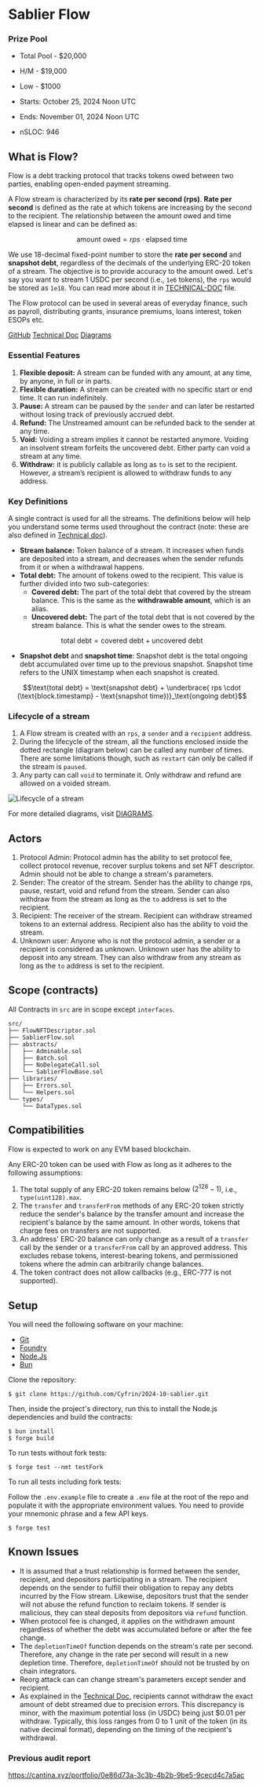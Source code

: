 # Sablier Flow

### Prize Pool

- Total Pool - $20,000
- H/M - $19,000
- Low - $1000

- Starts: October 25, 2024 Noon UTC
- Ends: November 01, 2024 Noon UTC

- nSLOC: 946

[//]: # (contest-details-open)

## What is Flow?

Flow is a debt tracking protocol that tracks tokens owed between two parties, enabling open-ended payment streaming.

A Flow stream is characterized by its **rate per second (rps)**. **Rate per second** is defined as the rate at which tokens are increasing by the second to the recipient. The relationship between the amount owed and time elapsed is linear and can be defined as:

```math
\text{amount owed} = rps \cdot \text{elapsed time}
```

We use 18-decimal fixed-point number to store the **rate per second** and **snapshot debt**, regardless of the decimals of the underlying ERC-20 token of a stream. The objective is to provide accuracy to the amount owed. Let's say you want to stream 1 USDC per second (i.e., `1e6` tokens), the `rps` would be stored as `1e18`. You can read more about it in [TECHNICAL-DOC](https://github.com/sablier-labs/flow/blob/main/TECHNICAL-DOC.md) file.

The Flow protocol can be used in several areas of everyday finance, such as payroll, distributing grants, insurance premiums, loans interest, token ESOPs etc.

[GitHub](https://github.com/sablier-labs/flow)
[Technical Doc](https://github.com/sablier-labs/flow/blob/main/TECHNICAL-DOC.md)
[Diagrams](https://github.com/sablier-labs/flow/blob/main/DIAGRAMS.md)

### Essential Features

1. **Flexible deposit:** A stream can be funded with any amount, at any time, by anyone, in full or in parts.
2. **Flexible duration:** A stream can be created with no specific start or end time. It can run indefinitely.
3. **Pause:** A stream can be paused by the `sender` and can later be restarted without losing track of previously accrued debt.
4. **Refund:** The Unstreamed amount can be refunded back to the sender at any time.
5. **Void:** Voiding a stream implies it cannot be restarted anymore. Voiding an insolvent stream forfeits the uncovered debt. Either party can void a stream at any time.
6. **Withdraw:** it is publicly callable as long as `to` is set to the recipient. However, a stream’s recipient is allowed to withdraw funds to any address.

### Key Definitions

A single contract is used for all the streams. The definitions below will help you understand some terms used throughout the contract (note: these are also defined in [Technical doc](https://github.com/sablier-labs/flow/blob/main/TECHNICAL-DOC.md#core-components)).

- **Stream balance:** Token balance of a stream. It increases when funds are deposited into a stream, and decreases when the sender refunds from it or when a withdrawal happens.
- **Total debt:** The amount of tokens owed to the recipient. This value is further divided into two sub-categories:
  - **Covered debt:** The part of the total debt that covered by the stream balance. This is the same as the **withdrawable amount**, which is an alias.
  - **Uncovered debt:** The part of the total debt that is not covered by the stream balance. This is what the sender owes to the stream.

```math
\text{total debt} = \text{covered debt} + \text{uncovered debt}
```

- **Snapshot debt** and **snapshot time**: Snapshot debt is the total ongoing debt accumulated over time up to the previous snapshot. Snapshot time refers to the UNIX timestamp when each snapshot is created.

```math
\text{total debt} = \text{snapshot debt} + \underbrace{
rps \cdot (\text{block.timestamp} - \text{snapshot time})}_\text{ongoing debt}
```

### Lifecycle of a stream

1. A Flow stream is created with an `rps`, a `sender` and a `recipient` address.
2. During the lifecycle of the stream, all the functions enclosed inside the dotted rectangle (diagram below) can be called any number of times. There are some limitations though, such as `restart` can only be called if the stream is `paused`.
3. Any party can call `void` to terminate it. Only withdraw and refund are allowed on a voided stream.

![Lifecycle of a stream
](https://file.notion.so/f/f/12e6a04a-1b5c-42fe-9099-f204f5b88305/558bf572-514f-458b-b81e-6e16a4a15393/Screenshot_2024-09-26_at_15.06.37.png?table=block&id=10d6105a-d8b6-808d-af33-eceac4927180&spaceId=12e6a04a-1b5c-42fe-9099-f204f5b88305&expirationTimestamp=1729296000000&signature=1xIqRSsWyxxqJv66WUJjaFJtfq3iEbMDlDfZn59QitY&downloadName=Screenshot+2024-09-26+at+15.06.37.png)

For more detailed diagrams, visit [DIAGRAMS](https://github.com/sablier-labs/flow/blob/main/DIAGRAMS.md).

## Actors

1. Protocol Admin: Protocol admin has the ability to set protocol fee, collect protocol revenue, recover surplus tokens and set NFT descriptor. Admin should not be able to change a stream's parameters.
1. Sender: The creator of the stream. Sender has the ability to change rps, pause, restart, void and refund from the stream. Sender can also withdraw from the stream as long as the `to` address is set to the recipient.
1. Recipient: The receiver of the stream. Recipient can withdraw streamed tokens to an external address. Recipient also has the ability to void the stream.
1. Unknown user: Anyone who is not the protocol admin, a sender or a recipient is considered as unknown. Unknown user has the ability to deposit into any stream. They can also withdraw from any stream as long as the `to` address is set to the recipient.

[//]: # (contest-details-close)

[//]: # (scope-open)

## Scope (contracts)

All Contracts in `src` are in scope except `interfaces`.

```tree
src/
├── FlowNFTDescriptor.sol
├── SablierFlow.sol
├── abstracts/
│   ├── Adminable.sol
│   ├── Batch.sol
│   ├── NoDelegateCall.sol
│   └── SablierFlowBase.sol
├── libraries/
│   ├── Errors.sol
│   └── Helpers.sol
└── types/
    └── DataTypes.sol
```

## Compatibilities

Flow is expected to work on any EVM based blockchain.

Any ERC-20 token can be used with Flow as long as it adheres to the following assumptions:

1. The total supply of any ERC-20 token remains below $(2^{128} - 1)$, i.e., `type(uint128).max`.
2. The `transfer` and `transferFrom` methods of any ERC-20 token strictly reduce the sender's balance by the transfer amount and increase the recipient's balance by the same amount. In other words, tokens that charge fees on transfers are not supported.
3. An address' ERC-20 balance can only change as a result of a `transfer` call by the sender or a `transferFrom` call by an approved address. This excludes rebase tokens, interest-bearing tokens, and permissioned tokens where the admin can arbitrarily change balances.
4. The token contract does not allow callbacks (e.g., ERC-777 is not supported).

[//]: # (scope-close)

[//]: # (getting-started-open)

## Setup

You will need the following software on your machine:

- [Git](https://git-scm.com/downloads)
- [Foundry](https://github.com/foundry-rs/foundry)
- [Node.Js](https://nodejs.org/en/download/)
- [Bun](https://bun.sh/)

Clone the repository:

```shell
$ git clone https://github.com/Cyfrin/2024-10-sablier.git
```

Then, inside the project's directory, run this to install the Node.js dependencies and build the contracts:

```shell
$ bun install
$ forge build
```

To run tests without fork tests:

```shell
$ forge test --nmt testFork
```

To run all tests including fork tests:

Follow the `.env.example` file to create a `.env` file at the root of the repo and
populate it with the appropriate environment values. You need to provide your mnemonic phrase and a few API keys.

```shell
$ forge test
```

[//]: # (getting-started-close)

[//]: # (known-issues-open)

## Known Issues

- It is assumed that a trust relationship is formed between the sender, recipient, and depositors participating in a stream. The recipient
  depends on the sender to fulfill their obligation to repay any debts incurred by the Flow stream. Likewise, depositors
  trust that the sender will not abuse the refund function to reclaim tokens. If sender is malicious, they can steal deposits from depositors via `refund` function.
- When protocol fee is changed, it applies on the withdrawn amount regardless of whether the debt was accumulated before or after the fee change.
- The `depletionTimeOf` function depends on the stream's rate per second. Therefore, any change in the rate per second
  will result in a new depletion time. Therefore, `depletionTimeOf` should not be trusted by on chain integrators.
- Reorg attack can can change stream's parameters except sender and recipient.
- As explained in the [Technical Doc](https://github.com/sablier-labs/flow/blob/main/TECHNICAL-DOC.md),
  recipients cannot withdraw the exact amount of debt streamed due to precision errors. This discrepancy is minor, with
  the maximum potential loss (in USDC) being just $0.01 per withdraw. Typically, this loss ranges from 0 to 1 unit of
  the token (in its native decimal format), depending on the timing of the recipient's withdrawal.

### Previous audit report

https://cantina.xyz/portfolio/0e86d73a-3c3b-4b2b-9be5-9cecd4c7a5ac

[//]: # (known-issues-close)
